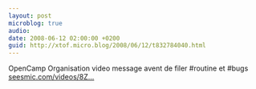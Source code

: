 ```yaml
---
layout: post
microblog: true
audio: 
date: 2008-06-12 02:00:00 +0200
guid: http://xtof.micro.blog/2008/06/12/t832784040.html
---
```

OpenCamp Organisation  video message avent de filer #routine et #bugs [seesmic.com/videos/8Z...](http://seesmic.com/videos/8Zva1vrdrd)
